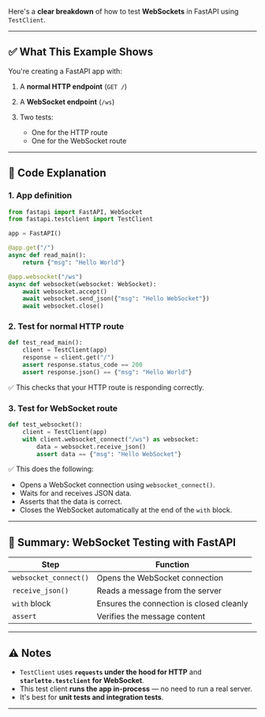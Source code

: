 Here's a **clear breakdown** of how to test **WebSockets** in FastAPI using `TestClient`.

---

## ✅ What This Example Shows

You're creating a FastAPI app with:

1. A **normal HTTP endpoint** (`GET /`)
2. A **WebSocket endpoint** (`/ws`)
3. Two tests:

   * One for the HTTP route
   * One for the WebSocket route

---

## 🔎 Code Explanation

### 1. App definition

```python
from fastapi import FastAPI, WebSocket
from fastapi.testclient import TestClient

app = FastAPI()

@app.get("/")
async def read_main():
    return {"msg": "Hello World"}

@app.websocket("/ws")
async def websocket(websocket: WebSocket):
    await websocket.accept()
    await websocket.send_json({"msg": "Hello WebSocket"})
    await websocket.close()
```

### 2. Test for normal HTTP route

```python
def test_read_main():
    client = TestClient(app)
    response = client.get("/")
    assert response.status_code == 200
    assert response.json() == {"msg": "Hello World"}
```

✅ This checks that your HTTP route is responding correctly.

### 3. Test for WebSocket route

```python
def test_websocket():
    client = TestClient(app)
    with client.websocket_connect("/ws") as websocket:
        data = websocket.receive_json()
        assert data == {"msg": "Hello WebSocket"}
```

✅ This does the following:

* Opens a WebSocket connection using `websocket_connect()`.
* Waits for and receives JSON data.
* Asserts that the data is correct.
* Closes the WebSocket automatically at the end of the `with` block.

---

## 🧪 Summary: WebSocket Testing with FastAPI

| Step                  | Function                                 |
| --------------------- | ---------------------------------------- |
| `websocket_connect()` | Opens the WebSocket connection           |
| `receive_json()`      | Reads a message from the server          |
| `with` block          | Ensures the connection is closed cleanly |
| `assert`              | Verifies the message content             |

---

## ⚠️ Notes

* `TestClient` uses **`requests` under the hood for HTTP** and **`starlette.testclient` for WebSocket**.
* This test client **runs the app in-process** — no need to run a real server.
* It's best for **unit tests and integration tests**.

---

